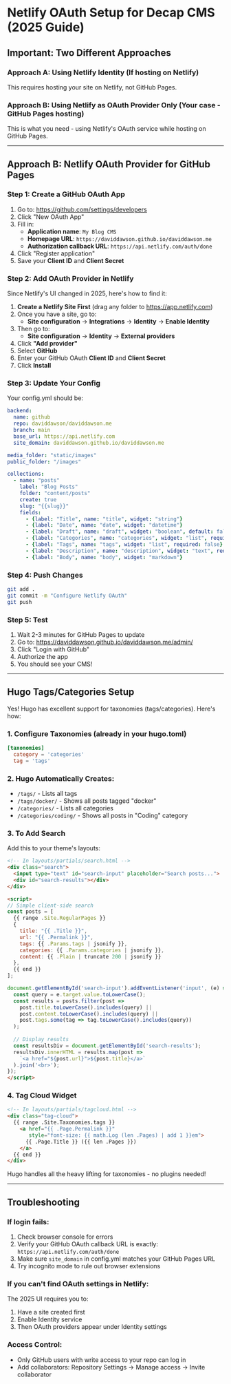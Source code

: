 # Netlify OAuth Setup for Decap CMS (2025 Guide)

## Important: Two Different Approaches

### Approach A: Using Netlify Identity (If hosting on Netlify)
This requires hosting your site on Netlify, not GitHub Pages.

### Approach B: Using Netlify as OAuth Provider Only (Your case - GitHub Pages hosting)
This is what you need - using Netlify's OAuth service while hosting on GitHub Pages.

---

## Approach B: Netlify OAuth Provider for GitHub Pages

### Step 1: Create a GitHub OAuth App
1. Go to: https://github.com/settings/developers
2. Click "New OAuth App"
3. Fill in:
   - **Application name**: `My Blog CMS`
   - **Homepage URL**: `https://daviddawson.github.io/daviddawson.me`
   - **Authorization callback URL**: `https://api.netlify.com/auth/done`
4. Click "Register application"
5. Save your **Client ID** and **Client Secret**

### Step 2: Add OAuth Provider in Netlify
Since Netlify's UI changed in 2025, here's how to find it:

1. **Create a Netlify Site First** (drag any folder to https://app.netlify.com)
2. Once you have a site, go to:
   - **Site configuration** → **Integrations** → **Identity** → **Enable Identity**
3. Then go to:
   - **Site configuration** → **Identity** → **External providers**
4. Click **"Add provider"**
5. Select **GitHub**
6. Enter your GitHub OAuth **Client ID** and **Client Secret**
7. Click **Install**

### Step 3: Update Your Config
Your config.yml should be:

```yaml
backend:
  name: github
  repo: daviddawson/daviddawson.me
  branch: main
  base_url: https://api.netlify.com
  site_domain: daviddawson.github.io/daviddawson.me

media_folder: "static/images"
public_folder: "/images"

collections:
  - name: "posts"
    label: "Blog Posts"
    folder: "content/posts"
    create: true
    slug: "{{slug}}"
    fields:
      - {label: "Title", name: "title", widget: "string"}
      - {label: "Date", name: "date", widget: "datetime"}
      - {label: "Draft", name: "draft", widget: "boolean", default: false}
      - {label: "Categories", name: "categories", widget: "list", required: false}
      - {label: "Tags", name: "tags", widget: "list", required: false}
      - {label: "Description", name: "description", widget: "text", required: false}
      - {label: "Body", name: "body", widget: "markdown"}
```

### Step 4: Push Changes
```bash
git add .
git commit -m "Configure Netlify OAuth"
git push
```

### Step 5: Test
1. Wait 2-3 minutes for GitHub Pages to update
2. Go to: https://daviddawson.github.io/daviddawson.me/admin/
3. Click "Login with GitHub"
4. Authorize the app
5. You should see your CMS!

---

## Hugo Tags/Categories Setup

Yes! Hugo has excellent support for taxonomies (tags/categories). Here's how:

### 1. Configure Taxonomies (already in your hugo.toml)
```toml
[taxonomies]
  category = 'categories'
  tag = 'tags'
```

### 2. Hugo Automatically Creates:
- `/tags/` - Lists all tags
- `/tags/docker/` - Shows all posts tagged "docker"
- `/categories/` - Lists all categories
- `/categories/coding/` - Shows all posts in "Coding" category

### 3. To Add Search
Add this to your theme's layouts:

```html
<!-- In layouts/partials/search.html -->
<div class="search">
  <input type="text" id="search-input" placeholder="Search posts...">
  <div id="search-results"></div>
</div>

<script>
// Simple client-side search
const posts = [
  {{ range .Site.RegularPages }}
  {
    title: "{{ .Title }}",
    url: "{{ .Permalink }}",
    tags: {{ .Params.tags | jsonify }},
    categories: {{ .Params.categories | jsonify }},
    content: {{ .Plain | truncate 200 | jsonify }}
  },
  {{ end }}
];

document.getElementById('search-input').addEventListener('input', (e) => {
  const query = e.target.value.toLowerCase();
  const results = posts.filter(post => 
    post.title.toLowerCase().includes(query) ||
    post.content.toLowerCase().includes(query) ||
    post.tags.some(tag => tag.toLowerCase().includes(query))
  );
  
  // Display results
  const resultsDiv = document.getElementById('search-results');
  resultsDiv.innerHTML = results.map(post => 
    `<a href="${post.url}">${post.title}</a>`
  ).join('<br>');
});
</script>
```

### 4. Tag Cloud Widget
```html
<!-- In layouts/partials/tagcloud.html -->
<div class="tag-cloud">
  {{ range .Site.Taxonomies.tags }}
    <a href="{{ .Page.Permalink }}" 
       style="font-size: {{ math.Log (len .Pages) | add 1 }}em">
      {{ .Page.Title }} ({{ len .Pages }})
    </a>
  {{ end }}
</div>
```

Hugo handles all the heavy lifting for taxonomies - no plugins needed!

---

## Troubleshooting

### If login fails:
1. Check browser console for errors
2. Verify your GitHub OAuth callback URL is exactly: `https://api.netlify.com/auth/done`
3. Make sure `site_domain` in config.yml matches your GitHub Pages URL
4. Try incognito mode to rule out browser extensions

### If you can't find OAuth settings in Netlify:
The 2025 UI requires you to:
1. Have a site created first
2. Enable Identity service
3. Then OAuth providers appear under Identity settings

### Access Control:
- Only GitHub users with write access to your repo can log in
- Add collaborators: Repository Settings → Manage access → Invite collaborator